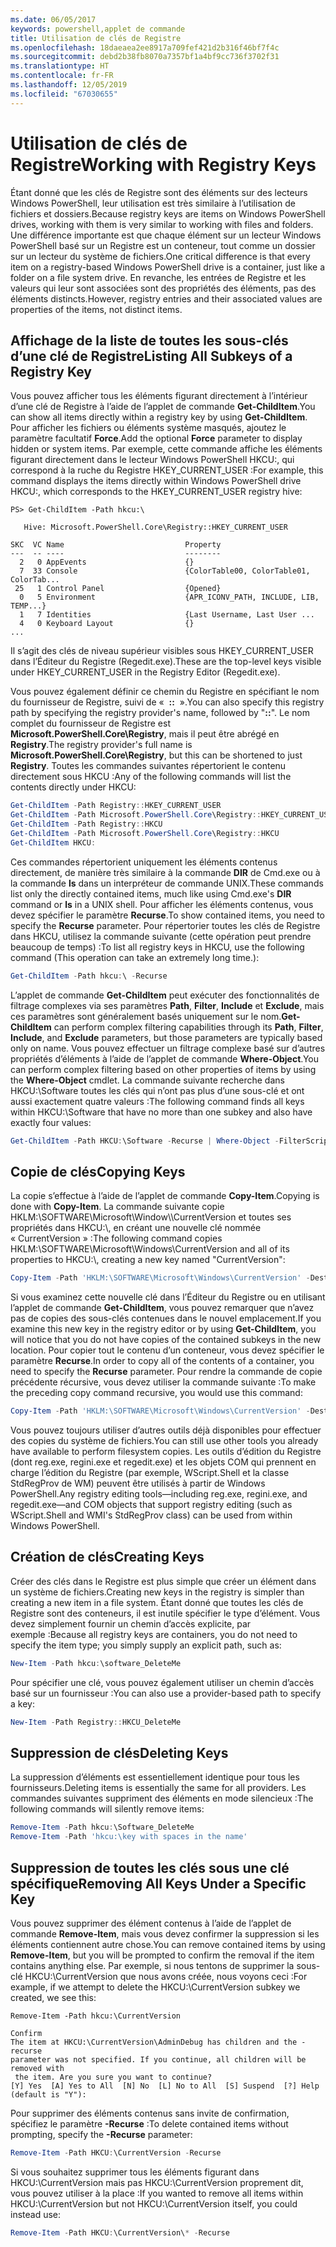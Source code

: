 ```yaml
---
ms.date: 06/05/2017
keywords: powershell,applet de commande
title: Utilisation de clés de Registre
ms.openlocfilehash: 18daeaea2ee8917a709fef421d2b316f46bf7f4c
ms.sourcegitcommit: debd2b38fb8070a7357bf1a4bf9cc736f3702f31
ms.translationtype: HT
ms.contentlocale: fr-FR
ms.lasthandoff: 12/05/2019
ms.locfileid: "67030655"
---
```

# <a name="working-with-registry-keys"></a><span data-ttu-id="04a09-103">Utilisation de clés de Registre</span><span class="sxs-lookup"><span data-stu-id="04a09-103">Working with Registry Keys</span></span>

<span data-ttu-id="04a09-104">Étant donné que les clés de Registre sont des éléments sur des lecteurs Windows PowerShell, leur utilisation est très similaire à l’utilisation de fichiers et dossiers.</span><span class="sxs-lookup"><span data-stu-id="04a09-104">Because registry keys are items on Windows PowerShell drives, working with them is very similar to working with files and folders.</span></span> <span data-ttu-id="04a09-105">Une différence importante est que chaque élément sur un lecteur Windows PowerShell basé sur un Registre est un conteneur, tout comme un dossier sur un lecteur du système de fichiers.</span><span class="sxs-lookup"><span data-stu-id="04a09-105">One critical difference is that every item on a registry-based Windows PowerShell drive is a container, just like a folder on a file system drive.</span></span> <span data-ttu-id="04a09-106">En revanche, les entrées de Registre et les valeurs qui leur sont associées sont des propriétés des éléments, pas des éléments distincts.</span><span class="sxs-lookup"><span data-stu-id="04a09-106">However, registry entries and their associated values are properties of the items, not distinct items.</span></span>

## <a name="listing-all-subkeys-of-a-registry-key"></a><span data-ttu-id="04a09-107">Affichage de la liste de toutes les sous-clés d’une clé de Registre</span><span class="sxs-lookup"><span data-stu-id="04a09-107">Listing All Subkeys of a Registry Key</span></span>

<span data-ttu-id="04a09-108">Vous pouvez afficher tous les éléments figurant directement à l’intérieur d’une clé de Registre à l’aide de l’applet de commande **Get-ChildItem**.</span><span class="sxs-lookup"><span data-stu-id="04a09-108">You can show all items directly within a registry key by using **Get-ChildItem**.</span></span> <span data-ttu-id="04a09-109">Pour afficher les fichiers ou éléments système masqués, ajoutez le paramètre facultatif **Force**.</span><span class="sxs-lookup"><span data-stu-id="04a09-109">Add the optional **Force** parameter to display hidden or system items.</span></span> <span data-ttu-id="04a09-110">Par exemple, cette commande affiche les éléments figurant directement dans le lecteur Windows PowerShell HKCU:, qui correspond à la ruche du Registre HKEY_CURRENT_USER :</span><span class="sxs-lookup"><span data-stu-id="04a09-110">For example, this command displays the items directly within Windows PowerShell drive HKCU:, which corresponds to the HKEY_CURRENT_USER registry hive:</span></span>

```
PS> Get-ChildItem -Path hkcu:\

   Hive: Microsoft.PowerShell.Core\Registry::HKEY_CURRENT_USER

SKC  VC Name                           Property
---  -- ----                           --------
  2   0 AppEvents                      {}
  7  33 Console                        {ColorTable00, ColorTable01, ColorTab...
 25   1 Control Panel                  {Opened}
  0   5 Environment                    {APR_ICONV_PATH, INCLUDE, LIB, TEMP...}
  1   7 Identities                     {Last Username, Last User ...
  4   0 Keyboard Layout                {}
...
```

<span data-ttu-id="04a09-111">Il s’agit des clés de niveau supérieur visibles sous HKEY_CURRENT_USER dans l’Éditeur du Registre (Regedit.exe).</span><span class="sxs-lookup"><span data-stu-id="04a09-111">These are the top-level keys visible under HKEY_CURRENT_USER in the Registry Editor (Regedit.exe).</span></span>

<span data-ttu-id="04a09-112">Vous pouvez également définir ce chemin du Registre en spécifiant le nom du fournisseur de Registre, suivi de «  **::**  ».</span><span class="sxs-lookup"><span data-stu-id="04a09-112">You can also specify this registry path by specifying the registry provider's name, followed by "**::**".</span></span> <span data-ttu-id="04a09-113">Le nom complet du fournisseur de Registre est **Microsoft.PowerShell.Core\\Registry**, mais il peut être abrégé en **Registry**.</span><span class="sxs-lookup"><span data-stu-id="04a09-113">The registry provider's full name is **Microsoft.PowerShell.Core\\Registry**, but this can be shortened to just **Registry**.</span></span> <span data-ttu-id="04a09-114">Toutes les commandes suivantes répertorient le contenu directement sous HKCU :</span><span class="sxs-lookup"><span data-stu-id="04a09-114">Any of the following commands will list the contents directly under HKCU:</span></span>

```powershell
Get-ChildItem -Path Registry::HKEY_CURRENT_USER
Get-ChildItem -Path Microsoft.PowerShell.Core\Registry::HKEY_CURRENT_USER
Get-ChildItem -Path Registry::HKCU
Get-ChildItem -Path Microsoft.PowerShell.Core\Registry::HKCU
Get-ChildItem HKCU:
```

<span data-ttu-id="04a09-115">Ces commandes répertorient uniquement les éléments contenus directement, de manière très similaire à la commande **DIR** de Cmd.exe ou à la commande **ls** dans un interpréteur de commande UNIX.</span><span class="sxs-lookup"><span data-stu-id="04a09-115">These commands list only the directly contained items, much like using Cmd.exe's **DIR** command or **ls** in a UNIX shell.</span></span> <span data-ttu-id="04a09-116">Pour afficher les éléments contenus, vous devez spécifier le paramètre **Recurse**.</span><span class="sxs-lookup"><span data-stu-id="04a09-116">To show contained items, you need to specify the **Recurse** parameter.</span></span> <span data-ttu-id="04a09-117">Pour répertorier toutes les clés de Registre dans HKCU, utilisez la commande suivante (cette opération peut prendre beaucoup de temps) :</span><span class="sxs-lookup"><span data-stu-id="04a09-117">To list all registry keys in HKCU, use the following command (This operation can take an extremely long time.):</span></span>

```powershell
Get-ChildItem -Path hkcu:\ -Recurse
```

<span data-ttu-id="04a09-118">L’applet de commande **Get-ChildItem** peut exécuter des fonctionnalités de filtrage complexes via ses paramètres **Path**, **Filter**, **Include** et **Exclude**, mais ces paramètres sont généralement basés uniquement sur le nom.</span><span class="sxs-lookup"><span data-stu-id="04a09-118">**Get-ChildItem** can perform complex filtering capabilities through its **Path**, **Filter**, **Include**, and **Exclude** parameters, but those parameters are typically based only on name.</span></span> <span data-ttu-id="04a09-119">Vous pouvez effectuer un filtrage complexe basé sur d’autres propriétés d’éléments à l’aide de l’applet de commande **Where-Object**.</span><span class="sxs-lookup"><span data-stu-id="04a09-119">You can perform complex filtering based on other properties of items by using the **Where-Object** cmdlet.</span></span> <span data-ttu-id="04a09-120">La commande suivante recherche dans HKCU:\\Software toutes les clés qui n’ont pas plus d’une sous-clé et ont aussi exactement quatre valeurs :</span><span class="sxs-lookup"><span data-stu-id="04a09-120">The following command finds all keys within HKCU:\\Software that have no more than one subkey and also have exactly four values:</span></span>

```powershell
Get-ChildItem -Path HKCU:\Software -Recurse | Where-Object -FilterScript {($_.SubKeyCount -le 1) -and ($_.ValueCount -eq 4) }
```

## <a name="copying-keys"></a><span data-ttu-id="04a09-121">Copie de clés</span><span class="sxs-lookup"><span data-stu-id="04a09-121">Copying Keys</span></span>

<span data-ttu-id="04a09-122">La copie s’effectue à l’aide de l’applet de commande **Copy-Item**.</span><span class="sxs-lookup"><span data-stu-id="04a09-122">Copying is done with **Copy-Item**.</span></span> <span data-ttu-id="04a09-123">La commande suivante copie HKLM:\\SOFTWARE\\Microsoft\\Window\\\CurrentVersion et toutes ses propriétés dans HKCU:\\, en créant une nouvelle clé nommée « CurrentVersion » :</span><span class="sxs-lookup"><span data-stu-id="04a09-123">The following command copies HKLM:\\SOFTWARE\\Microsoft\\Windows\\CurrentVersion and all of its properties to HKCU:\\, creating a new key named "CurrentVersion":</span></span>

```powershell
Copy-Item -Path 'HKLM:\SOFTWARE\Microsoft\Windows\CurrentVersion' -Destination hkcu:
```

<span data-ttu-id="04a09-124">Si vous examinez cette nouvelle clé dans l’Éditeur du Registre ou en utilisant l’applet de commande **Get-ChildItem**, vous pouvez remarquer que n’avez pas de copies des sous-clés contenues dans le nouvel emplacement.</span><span class="sxs-lookup"><span data-stu-id="04a09-124">If you examine this new key in the registry editor or by using **Get-ChildItem**, you will notice that you do not have copies of the contained subkeys in the new location.</span></span> <span data-ttu-id="04a09-125">Pour copier tout le contenu d’un conteneur, vous devez spécifier le paramètre **Recurse**.</span><span class="sxs-lookup"><span data-stu-id="04a09-125">In order to copy all of the contents of a container, you need to specify the **Recurse** parameter.</span></span> <span data-ttu-id="04a09-126">Pour rendre la commande de copie précédente récursive, vous devez utiliser la commande suivante :</span><span class="sxs-lookup"><span data-stu-id="04a09-126">To make the preceding copy command recursive, you would use this command:</span></span>

```powershell
Copy-Item -Path 'HKLM:\SOFTWARE\Microsoft\Windows\CurrentVersion' -Destination hkcu: -Recurse
```

<span data-ttu-id="04a09-127">Vous pouvez toujours utiliser d’autres outils déjà disponibles pour effectuer des copies du système de fichiers.</span><span class="sxs-lookup"><span data-stu-id="04a09-127">You can still use other tools you already have available to perform filesystem copies.</span></span> <span data-ttu-id="04a09-128">Les outils d’édition du Registre (dont reg.exe, regini.exe et regedit.exe) et les objets COM qui prennent en charge l’édition du Registre (par exemple, WScript.Shell et la classe StdRegProv de WM) peuvent être utilisés à partir de Windows PowerShell.</span><span class="sxs-lookup"><span data-stu-id="04a09-128">Any registry editing tools—including reg.exe, regini.exe, and regedit.exe—and COM objects that support registry editing (such as WScript.Shell and WMI's StdRegProv class) can be used from within Windows PowerShell.</span></span>

## <a name="creating-keys"></a><span data-ttu-id="04a09-129">Création de clés</span><span class="sxs-lookup"><span data-stu-id="04a09-129">Creating Keys</span></span>

<span data-ttu-id="04a09-130">Créer des clés dans le Registre est plus simple que créer un élément dans un système de fichiers.</span><span class="sxs-lookup"><span data-stu-id="04a09-130">Creating new keys in the registry is simpler than creating a new item in a file system.</span></span> <span data-ttu-id="04a09-131">Étant donné que toutes les clés de Registre sont des conteneurs, il est inutile spécifier le type d’élément. Vous devez simplement fournir un chemin d’accès explicite, par exemple :</span><span class="sxs-lookup"><span data-stu-id="04a09-131">Because all registry keys are containers, you do not need to specify the item type; you simply supply an explicit path, such as:</span></span>

```powershell
New-Item -Path hkcu:\software_DeleteMe
```

<span data-ttu-id="04a09-132">Pour spécifier une clé, vous pouvez également utiliser un chemin d’accès basé sur un fournisseur :</span><span class="sxs-lookup"><span data-stu-id="04a09-132">You can also use a provider-based path to specify a key:</span></span>

```powershell
New-Item -Path Registry::HKCU_DeleteMe
```

## <a name="deleting-keys"></a><span data-ttu-id="04a09-133">Suppression de clés</span><span class="sxs-lookup"><span data-stu-id="04a09-133">Deleting Keys</span></span>

<span data-ttu-id="04a09-134">La suppression d’éléments est essentiellement identique pour tous les fournisseurs.</span><span class="sxs-lookup"><span data-stu-id="04a09-134">Deleting items is essentially the same for all providers.</span></span> <span data-ttu-id="04a09-135">Les commandes suivantes suppriment des éléments en mode silencieux :</span><span class="sxs-lookup"><span data-stu-id="04a09-135">The following commands will silently remove items:</span></span>

```powershell
Remove-Item -Path hkcu:\Software_DeleteMe
Remove-Item -Path 'hkcu:\key with spaces in the name'
```

## <a name="removing-all-keys-under-a-specific-key"></a><span data-ttu-id="04a09-136">Suppression de toutes les clés sous une clé spécifique</span><span class="sxs-lookup"><span data-stu-id="04a09-136">Removing All Keys Under a Specific Key</span></span>

<span data-ttu-id="04a09-137">Vous pouvez supprimer des élément contenus à l’aide de l’applet de commande **Remove-Item**, mais vous devez confirmer la suppression si les éléments contiennent autre chose.</span><span class="sxs-lookup"><span data-stu-id="04a09-137">You can remove contained items by using **Remove-Item**, but you will be prompted to confirm the removal if the item contains anything else.</span></span> <span data-ttu-id="04a09-138">Par exemple, si nous tentons de supprimer la sous-clé HKCU:\\CurrentVersion que nous avons créée, nous voyons ceci :</span><span class="sxs-lookup"><span data-stu-id="04a09-138">For example, if we attempt to delete the HKCU:\\CurrentVersion subkey we created, we see this:</span></span>

```
Remove-Item -Path hkcu:\CurrentVersion

Confirm
The item at HKCU:\CurrentVersion\AdminDebug has children and the -recurse
parameter was not specified. If you continue, all children will be removed with
 the item. Are you sure you want to continue?
[Y] Yes  [A] Yes to All  [N] No  [L] No to All  [S] Suspend  [?] Help
(default is "Y"):
```

<span data-ttu-id="04a09-139">Pour supprimer des éléments contenus sans invite de confirmation, spécifiez le paramètre **-Recurse** :</span><span class="sxs-lookup"><span data-stu-id="04a09-139">To delete contained items without prompting, specify the **-Recurse** parameter:</span></span>

```powershell
Remove-Item -Path HKCU:\CurrentVersion -Recurse
```

<span data-ttu-id="04a09-140">Si vous souhaitez supprimer tous les éléments figurant dans HKCU:\\CurrentVersion mais pas HKCU:\\CurrentVersion proprement dit, vous pouvez utiliser à la place :</span><span class="sxs-lookup"><span data-stu-id="04a09-140">If you wanted to remove all items within HKCU:\\CurrentVersion but not HKCU:\\CurrentVersion itself, you could instead use:</span></span>

```powershell
Remove-Item -Path HKCU:\CurrentVersion\* -Recurse
```
